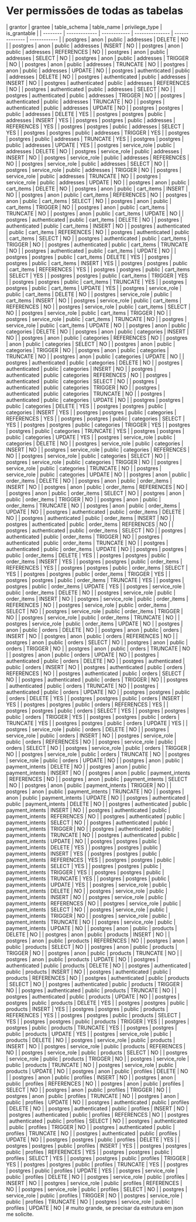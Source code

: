 # Ver permissões de todas as tabelas

<estrutura-em-markdown>
| grantor  | grantee       | table_schema | table_name      | privilege_type | is_grantable |
| -------- | ------------- | ------------ | --------------- | -------------- | ------------ |
| postgres | anon          | public       | addresses       | DELETE         | NO           |
| postgres | anon          | public       | addresses       | INSERT         | NO           |
| postgres | anon          | public       | addresses       | REFERENCES     | NO           |
| postgres | anon          | public       | addresses       | SELECT         | NO           |
| postgres | anon          | public       | addresses       | TRIGGER        | NO           |
| postgres | anon          | public       | addresses       | TRUNCATE       | NO           |
| postgres | anon          | public       | addresses       | UPDATE         | NO           |
| postgres | authenticated | public       | addresses       | DELETE         | NO           |
| postgres | authenticated | public       | addresses       | INSERT         | NO           |
| postgres | authenticated | public       | addresses       | REFERENCES     | NO           |
| postgres | authenticated | public       | addresses       | SELECT         | NO           |
| postgres | authenticated | public       | addresses       | TRIGGER        | NO           |
| postgres | authenticated | public       | addresses       | TRUNCATE       | NO           |
| postgres | authenticated | public       | addresses       | UPDATE         | NO           |
| postgres | postgres      | public       | addresses       | DELETE         | YES          |
| postgres | postgres      | public       | addresses       | INSERT         | YES          |
| postgres | postgres      | public       | addresses       | REFERENCES     | YES          |
| postgres | postgres      | public       | addresses       | SELECT         | YES          |
| postgres | postgres      | public       | addresses       | TRIGGER        | YES          |
| postgres | postgres      | public       | addresses       | TRUNCATE       | YES          |
| postgres | postgres      | public       | addresses       | UPDATE         | YES          |
| postgres | service_role  | public       | addresses       | DELETE         | NO           |
| postgres | service_role  | public       | addresses       | INSERT         | NO           |
| postgres | service_role  | public       | addresses       | REFERENCES     | NO           |
| postgres | service_role  | public       | addresses       | SELECT         | NO           |
| postgres | service_role  | public       | addresses       | TRIGGER        | NO           |
| postgres | service_role  | public       | addresses       | TRUNCATE       | NO           |
| postgres | service_role  | public       | addresses       | UPDATE         | NO           |
| postgres | anon          | public       | cart_items      | DELETE         | NO           |
| postgres | anon          | public       | cart_items      | INSERT         | NO           |
| postgres | anon          | public       | cart_items      | REFERENCES     | NO           |
| postgres | anon          | public       | cart_items      | SELECT         | NO           |
| postgres | anon          | public       | cart_items      | TRIGGER        | NO           |
| postgres | anon          | public       | cart_items      | TRUNCATE       | NO           |
| postgres | anon          | public       | cart_items      | UPDATE         | NO           |
| postgres | authenticated | public       | cart_items      | DELETE         | NO           |
| postgres | authenticated | public       | cart_items      | INSERT         | NO           |
| postgres | authenticated | public       | cart_items      | REFERENCES     | NO           |
| postgres | authenticated | public       | cart_items      | SELECT         | NO           |
| postgres | authenticated | public       | cart_items      | TRIGGER        | NO           |
| postgres | authenticated | public       | cart_items      | TRUNCATE       | NO           |
| postgres | authenticated | public       | cart_items      | UPDATE         | NO           |
| postgres | postgres      | public       | cart_items      | DELETE         | YES          |
| postgres | postgres      | public       | cart_items      | INSERT         | YES          |
| postgres | postgres      | public       | cart_items      | REFERENCES     | YES          |
| postgres | postgres      | public       | cart_items      | SELECT         | YES          |
| postgres | postgres      | public       | cart_items      | TRIGGER        | YES          |
| postgres | postgres      | public       | cart_items      | TRUNCATE       | YES          |
| postgres | postgres      | public       | cart_items      | UPDATE         | YES          |
| postgres | service_role  | public       | cart_items      | DELETE         | NO           |
| postgres | service_role  | public       | cart_items      | INSERT         | NO           |
| postgres | service_role  | public       | cart_items      | REFERENCES     | NO           |
| postgres | service_role  | public       | cart_items      | SELECT         | NO           |
| postgres | service_role  | public       | cart_items      | TRIGGER        | NO           |
| postgres | service_role  | public       | cart_items      | TRUNCATE       | NO           |
| postgres | service_role  | public       | cart_items      | UPDATE         | NO           |
| postgres | anon          | public       | categories      | DELETE         | NO           |
| postgres | anon          | public       | categories      | INSERT         | NO           |
| postgres | anon          | public       | categories      | REFERENCES     | NO           |
| postgres | anon          | public       | categories      | SELECT         | NO           |
| postgres | anon          | public       | categories      | TRIGGER        | NO           |
| postgres | anon          | public       | categories      | TRUNCATE       | NO           |
| postgres | anon          | public       | categories      | UPDATE         | NO           |
| postgres | authenticated | public       | categories      | DELETE         | NO           |
| postgres | authenticated | public       | categories      | INSERT         | NO           |
| postgres | authenticated | public       | categories      | REFERENCES     | NO           |
| postgres | authenticated | public       | categories      | SELECT         | NO           |
| postgres | authenticated | public       | categories      | TRIGGER        | NO           |
| postgres | authenticated | public       | categories      | TRUNCATE       | NO           |
| postgres | authenticated | public       | categories      | UPDATE         | NO           |
| postgres | postgres      | public       | categories      | DELETE         | YES          |
| postgres | postgres      | public       | categories      | INSERT         | YES          |
| postgres | postgres      | public       | categories      | REFERENCES     | YES          |
| postgres | postgres      | public       | categories      | SELECT         | YES          |
| postgres | postgres      | public       | categories      | TRIGGER        | YES          |
| postgres | postgres      | public       | categories      | TRUNCATE       | YES          |
| postgres | postgres      | public       | categories      | UPDATE         | YES          |
| postgres | service_role  | public       | categories      | DELETE         | NO           |
| postgres | service_role  | public       | categories      | INSERT         | NO           |
| postgres | service_role  | public       | categories      | REFERENCES     | NO           |
| postgres | service_role  | public       | categories      | SELECT         | NO           |
| postgres | service_role  | public       | categories      | TRIGGER        | NO           |
| postgres | service_role  | public       | categories      | TRUNCATE       | NO           |
| postgres | service_role  | public       | categories      | UPDATE         | NO           |
| postgres | anon          | public       | order_items     | DELETE         | NO           |
| postgres | anon          | public       | order_items     | INSERT         | NO           |
| postgres | anon          | public       | order_items     | REFERENCES     | NO           |
| postgres | anon          | public       | order_items     | SELECT         | NO           |
| postgres | anon          | public       | order_items     | TRIGGER        | NO           |
| postgres | anon          | public       | order_items     | TRUNCATE       | NO           |
| postgres | anon          | public       | order_items     | UPDATE         | NO           |
| postgres | authenticated | public       | order_items     | DELETE         | NO           |
| postgres | authenticated | public       | order_items     | INSERT         | NO           |
| postgres | authenticated | public       | order_items     | REFERENCES     | NO           |
| postgres | authenticated | public       | order_items     | SELECT         | NO           |
| postgres | authenticated | public       | order_items     | TRIGGER        | NO           |
| postgres | authenticated | public       | order_items     | TRUNCATE       | NO           |
| postgres | authenticated | public       | order_items     | UPDATE         | NO           |
| postgres | postgres      | public       | order_items     | DELETE         | YES          |
| postgres | postgres      | public       | order_items     | INSERT         | YES          |
| postgres | postgres      | public       | order_items     | REFERENCES     | YES          |
| postgres | postgres      | public       | order_items     | SELECT         | YES          |
| postgres | postgres      | public       | order_items     | TRIGGER        | YES          |
| postgres | postgres      | public       | order_items     | TRUNCATE       | YES          |
| postgres | postgres      | public       | order_items     | UPDATE         | YES          |
| postgres | service_role  | public       | order_items     | DELETE         | NO           |
| postgres | service_role  | public       | order_items     | INSERT         | NO           |
| postgres | service_role  | public       | order_items     | REFERENCES     | NO           |
| postgres | service_role  | public       | order_items     | SELECT         | NO           |
| postgres | service_role  | public       | order_items     | TRIGGER        | NO           |
| postgres | service_role  | public       | order_items     | TRUNCATE       | NO           |
| postgres | service_role  | public       | order_items     | UPDATE         | NO           |
| postgres | anon          | public       | orders          | DELETE         | NO           |
| postgres | anon          | public       | orders          | INSERT         | NO           |
| postgres | anon          | public       | orders          | REFERENCES     | NO           |
| postgres | anon          | public       | orders          | SELECT         | NO           |
| postgres | anon          | public       | orders          | TRIGGER        | NO           |
| postgres | anon          | public       | orders          | TRUNCATE       | NO           |
| postgres | anon          | public       | orders          | UPDATE         | NO           |
| postgres | authenticated | public       | orders          | DELETE         | NO           |
| postgres | authenticated | public       | orders          | INSERT         | NO           |
| postgres | authenticated | public       | orders          | REFERENCES     | NO           |
| postgres | authenticated | public       | orders          | SELECT         | NO           |
| postgres | authenticated | public       | orders          | TRIGGER        | NO           |
| postgres | authenticated | public       | orders          | TRUNCATE       | NO           |
| postgres | authenticated | public       | orders          | UPDATE         | NO           |
| postgres | postgres      | public       | orders          | DELETE         | YES          |
| postgres | postgres      | public       | orders          | INSERT         | YES          |
| postgres | postgres      | public       | orders          | REFERENCES     | YES          |
| postgres | postgres      | public       | orders          | SELECT         | YES          |
| postgres | postgres      | public       | orders          | TRIGGER        | YES          |
| postgres | postgres      | public       | orders          | TRUNCATE       | YES          |
| postgres | postgres      | public       | orders          | UPDATE         | YES          |
| postgres | service_role  | public       | orders          | DELETE         | NO           |
| postgres | service_role  | public       | orders          | INSERT         | NO           |
| postgres | service_role  | public       | orders          | REFERENCES     | NO           |
| postgres | service_role  | public       | orders          | SELECT         | NO           |
| postgres | service_role  | public       | orders          | TRIGGER        | NO           |
| postgres | service_role  | public       | orders          | TRUNCATE       | NO           |
| postgres | service_role  | public       | orders          | UPDATE         | NO           |
| postgres | anon          | public       | payment_intents | DELETE         | NO           |
| postgres | anon          | public       | payment_intents | INSERT         | NO           |
| postgres | anon          | public       | payment_intents | REFERENCES     | NO           |
| postgres | anon          | public       | payment_intents | SELECT         | NO           |
| postgres | anon          | public       | payment_intents | TRIGGER        | NO           |
| postgres | anon          | public       | payment_intents | TRUNCATE       | NO           |
| postgres | anon          | public       | payment_intents | UPDATE         | NO           |
| postgres | authenticated | public       | payment_intents | DELETE         | NO           |
| postgres | authenticated | public       | payment_intents | INSERT         | NO           |
| postgres | authenticated | public       | payment_intents | REFERENCES     | NO           |
| postgres | authenticated | public       | payment_intents | SELECT         | NO           |
| postgres | authenticated | public       | payment_intents | TRIGGER        | NO           |
| postgres | authenticated | public       | payment_intents | TRUNCATE       | NO           |
| postgres | authenticated | public       | payment_intents | UPDATE         | NO           |
| postgres | postgres      | public       | payment_intents | DELETE         | YES          |
| postgres | postgres      | public       | payment_intents | INSERT         | YES          |
| postgres | postgres      | public       | payment_intents | REFERENCES     | YES          |
| postgres | postgres      | public       | payment_intents | SELECT         | YES          |
| postgres | postgres      | public       | payment_intents | TRIGGER        | YES          |
| postgres | postgres      | public       | payment_intents | TRUNCATE       | YES          |
| postgres | postgres      | public       | payment_intents | UPDATE         | YES          |
| postgres | service_role  | public       | payment_intents | DELETE         | NO           |
| postgres | service_role  | public       | payment_intents | INSERT         | NO           |
| postgres | service_role  | public       | payment_intents | REFERENCES     | NO           |
| postgres | service_role  | public       | payment_intents | SELECT         | NO           |
| postgres | service_role  | public       | payment_intents | TRIGGER        | NO           |
| postgres | service_role  | public       | payment_intents | TRUNCATE       | NO           |
| postgres | service_role  | public       | payment_intents | UPDATE         | NO           |
| postgres | anon          | public       | products        | DELETE         | NO           |
| postgres | anon          | public       | products        | INSERT         | NO           |
| postgres | anon          | public       | products        | REFERENCES     | NO           |
| postgres | anon          | public       | products        | SELECT         | NO           |
| postgres | anon          | public       | products        | TRIGGER        | NO           |
| postgres | anon          | public       | products        | TRUNCATE       | NO           |
| postgres | anon          | public       | products        | UPDATE         | NO           |
| postgres | authenticated | public       | products        | DELETE         | NO           |
| postgres | authenticated | public       | products        | INSERT         | NO           |
| postgres | authenticated | public       | products        | REFERENCES     | NO           |
| postgres | authenticated | public       | products        | SELECT         | NO           |
| postgres | authenticated | public       | products        | TRIGGER        | NO           |
| postgres | authenticated | public       | products        | TRUNCATE       | NO           |
| postgres | authenticated | public       | products        | UPDATE         | NO           |
| postgres | postgres      | public       | products        | DELETE         | YES          |
| postgres | postgres      | public       | products        | INSERT         | YES          |
| postgres | postgres      | public       | products        | REFERENCES     | YES          |
| postgres | postgres      | public       | products        | SELECT         | YES          |
| postgres | postgres      | public       | products        | TRIGGER        | YES          |
| postgres | postgres      | public       | products        | TRUNCATE       | YES          |
| postgres | postgres      | public       | products        | UPDATE         | YES          |
| postgres | service_role  | public       | products        | DELETE         | NO           |
| postgres | service_role  | public       | products        | INSERT         | NO           |
| postgres | service_role  | public       | products        | REFERENCES     | NO           |
| postgres | service_role  | public       | products        | SELECT         | NO           |
| postgres | service_role  | public       | products        | TRIGGER        | NO           |
| postgres | service_role  | public       | products        | TRUNCATE       | NO           |
| postgres | service_role  | public       | products        | UPDATE         | NO           |
| postgres | anon          | public       | profiles        | DELETE         | NO           |
| postgres | anon          | public       | profiles        | INSERT         | NO           |
| postgres | anon          | public       | profiles        | REFERENCES     | NO           |
| postgres | anon          | public       | profiles        | SELECT         | NO           |
| postgres | anon          | public       | profiles        | TRIGGER        | NO           |
| postgres | anon          | public       | profiles        | TRUNCATE       | NO           |
| postgres | anon          | public       | profiles        | UPDATE         | NO           |
| postgres | authenticated | public       | profiles        | DELETE         | NO           |
| postgres | authenticated | public       | profiles        | INSERT         | NO           |
| postgres | authenticated | public       | profiles        | REFERENCES     | NO           |
| postgres | authenticated | public       | profiles        | SELECT         | NO           |
| postgres | authenticated | public       | profiles        | TRIGGER        | NO           |
| postgres | authenticated | public       | profiles        | TRUNCATE       | NO           |
| postgres | authenticated | public       | profiles        | UPDATE         | NO           |
| postgres | postgres      | public       | profiles        | DELETE         | YES          |
| postgres | postgres      | public       | profiles        | INSERT         | YES          |
| postgres | postgres      | public       | profiles        | REFERENCES     | YES          |
| postgres | postgres      | public       | profiles        | SELECT         | YES          |
| postgres | postgres      | public       | profiles        | TRIGGER        | YES          |
| postgres | postgres      | public       | profiles        | TRUNCATE       | YES          |
| postgres | postgres      | public       | profiles        | UPDATE         | YES          |
| postgres | service_role  | public       | profiles        | DELETE         | NO           |
| postgres | service_role  | public       | profiles        | INSERT         | NO           |
| postgres | service_role  | public       | profiles        | REFERENCES     | NO           |
| postgres | service_role  | public       | profiles        | SELECT         | NO           |
| postgres | service_role  | public       | profiles        | TRIGGER        | NO           |
| postgres | service_role  | public       | profiles        | TRUNCATE       | NO           |
| postgres | service_role  | public       | profiles        | UPDATE         | NO           |
</estrutura-em-markdown>

<estrutura-em-json>
# muito grande, se precisar da estrutura em json me solicite.
</estrutura-em-json>
